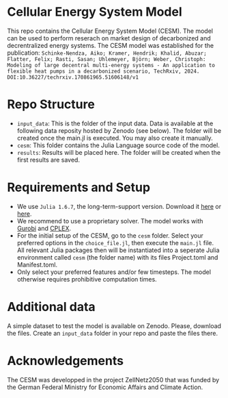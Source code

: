 # Cellular Energy System Model 
This repo contains the Cellular Energy System Model (CESM). The model can be used to perform reserach on market design of decarbonized and decrentralized energy systems.
The CESM model was established for the publication: 
```Schinke-Nendza, Aiko; Kramer, Hendrik; Khalid, Abuzar; Flatter, Felix; Rasti, Sasan; Uhlemeyer, Björn; Weber, Christoph: Modeling of large decentral multi-energy systems - An application to flexible heat pumps in a decarbonized scenario, TechRxiv, 2024. DOI:10.36227/techrxiv.170861965.51606148/v1```


# Repo Structure
* ```input_data```: This is the folder of the input data. Data is available at the following data reposity hosted by Zenodo (see below). The folder will be created once the main.jl is executed. You may also create it manually.
* ```cesm```: This folder contains the Julia Language source code of the model.
* ```results```: Results will be placed here. The folder will be created when the first results are saved.


# Requirements and Setup
* We use ```Julia 1.6.7```, the long-term-support version. Download it [here](https://julialang.org/downloads/) or [here](https://julialang.org/downloads/oldreleases/).
* We recommend to use a proprietary solver. The model works with [Gurobi](https://www.gurobi.com/solutions/gurobi-optimizer/) and [CPLEX](https://www.ibm.com/products/ilog-cplex-optimization-studio/cplex-optimizer).
* For the initial setup of the CESM, go to the ```cesm``` folder. Select your preferred options in the ```choice_file.jl```, then execute the ```main.jl``` file. All relevant Julia packages then will be instantiated into a seperate Julia environment called ```cesm``` (the folder name) with its files Project.toml and Manifest.toml.
* Only select your preferred features and/or few timesteps. The model otherwise requires prohibitive computation times. 


# Additional data
A simple dataset to test the model is available on Zenodo. Please, download the files. Create an ```input_data``` folder in your repo and paste the files there.


# Acknowledgements
The CESM was developped in the project ZellNetz2050 that was funded by the German Federal Ministry for Economic Affairs and Climate Action.  